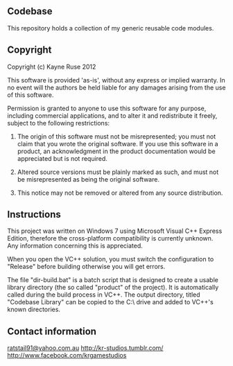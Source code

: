 ## Codebase

This repository holds a collection of my generic reusable code modules.

## Copyright

Copyright (c) Kayne Ruse 2012

This software is provided 'as-is', without any express or implied warranty. In no event will the authors be held liable for any damages arising from the use of this software.

Permission is granted to anyone to use this software for any purpose, including commercial applications, and to alter it and redistribute it freely, subject to the following restrictions:

   1. The origin of this software must not be misrepresented; you must not claim that you wrote the original software. If you use this software in a product, an acknowledgment in the product documentation would be appreciated but is not required.

   2. Altered source versions must be plainly marked as such, and must not be misrepresented as being the original software.

   3. This notice may not be removed or altered from any source distribution.

## Instructions

This project was written on Windows 7 using Microsoft Visual C++ Express Edition, therefore the cross-platform compatibility is currently unknown. Any information concerning this is appreciated.

When you open the VC++ solution, you must switch the configuration to "Release" before building otherwise you will get errors.

The file "dir-build.bat" is a batch script that is designed to create a usable library directory (the so called "product" of the project). It is automatically called during the build process in VC++. The output directory, titled "Codebase Library" can be copied to the C:\ drive and added to VC++'s known directories.

## Contact information

ratstail91@yahoo.com.au
http://kr-studios.tumblr.com/
http://www.facebook.com/krgamestudios

